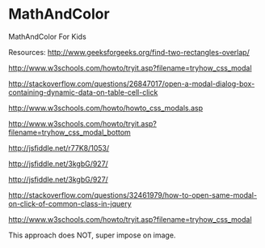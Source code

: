 # MathAndColor
MathAndColor For Kids

Resources:
http://www.geeksforgeeks.org/find-two-rectangles-overlap/


http://www.w3schools.com/howto/tryit.asp?filename=tryhow_css_modal

http://stackoverflow.com/questions/26847017/open-a-modal-dialog-box-containing-dynamic-data-on-table-cell-click

http://www.w3schools.com/howto/howto_css_modals.asp

http://www.w3schools.com/howto/tryit.asp?filename=tryhow_css_modal_bottom

http://jsfiddle.net/r77K8/1053/

http://jsfiddle.net/3kgbG/927/

http://jsfiddle.net/3kgbG/927/

http://stackoverflow.com/questions/32461979/how-to-open-same-modal-on-click-of-common-class-in-jquery

http://www.w3schools.com/howto/tryit.asp?filename=tryhow_css_modal

This approach does NOT, super impose on image.